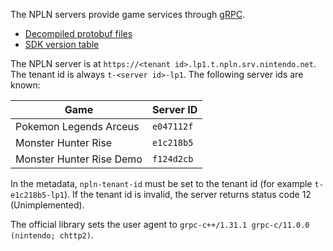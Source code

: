 The NPLN servers provide game services through [gRPC](https://grpc.io/).

* [Decompiled protobuf files](https://github.com/kinnay/NPLN-Protocols)
* [SDK version table](https://kinnay.github.io/view.html?page=switch&sort=npln&npln=1)

The NPLN server is at `https://<tenant id>.lp1.t.npln.srv.nintendo.net`. The tenant id is always `t-<server id>-lp1`. The following server ids are known:

| Game | Server ID |
| --- | --- |
| Pokemon Legends Arceus | `e047112f` |
| Monster Hunter Rise | `e1c218b5` |
| Monster Hunter Rise Demo | `f124d2cb` |

In the metadata, `npln-tenant-id` must be set to the tenant id (for example `t-e1c218b5-lp1`). If the tenant id is invalid, the server returns status code 12 (Unimplemented).

The official library sets the user agent to `grpc-c++/1.31.1 grpc-c/11.0.0 (nintendo; chttp2)`.